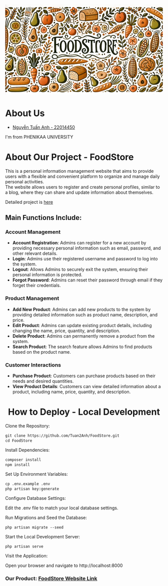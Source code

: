 <img src="FoodStore.webp">
<h1>About Us</h1>
<ul>
    <a href="https://github.com/Tuan2Anh"><li>Nguyễn Tuấn Anh - 22014450</li></a>
</ul>
<p> I'm from PHENIKAA UNIVERSITY</p>
<h1>About Our Project - FoodStore</h1>
<p>This is a personal information management website that aims to provide users with a flexible and convenient platform to organize and manage daily personal activities. <br> The website allows users to register and create personal profiles, similar to a blog, where they can share and update information about themselves.</p>
<p>Detailed project is <a href='[README.md](https://github.com/Tuan2Anh/FoodStore)'>here</a></p>
<h2>Main Functions Include:</h2>

### Account Management

- **Account Registration**: Admins can register for a new account by providing necessary personal information such as email, password, and other relevant details.
- **Login**: Admins use their registered username and password to log into the system.
- **Logout**: Allows Admins to securely exit the system, ensuring their personal information is protected.
- **Forgot Password**: Admins can reset their password through email if they forget their credentials.

### Product Management

- **Add New Product**: Admins can add new products to the system by providing detailed information such as product name, description, and price.
- **Edit Product**: Admins can update existing product details, including changing the name, price, quantity, and description.
- **Delete Product**: Admins can permanently remove a product from the system.
- **Search Product**: The search feature allows Admins to find products based on the product name.

### Customer Interactions

- **Purchase Product**: Customers can purchase products based on their needs and desired quantities.
- **View Product Details**: Customers can view detailed information about a product, including name, price, quantity, and description.

<h1 align='center'>How to Deploy - Local Development</h1>
Clone the Repository:

    git clone https://github.com/Tuan2Anh/FoodStore.git
    cd FoodStore
    
Install Dependencies:

    composer install
    npm install
    
Set Up Environment Variables:

    cp .env.example .env
    php artisan key:generate
    
Configure Database Settings:

Edit the .env file to match your local database settings.

Run Migrations and Seed the Database:

    php artisan migrate --seed
    
Start the Local Development Server:

    php artisan serve
    
Visit the Application:

Open your browser and navigate to http://localhost:8000

<h3>Our Product: <a href='https://supreme-system-jjrxpxjw4p793qxvw-8001.app.github.dev'>FoodStore Website Link</a></h3>
